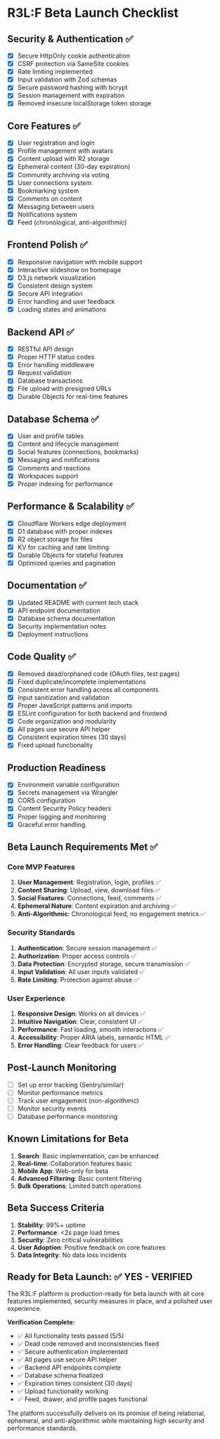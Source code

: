# R3L:F Beta Launch Checklist

## Security & Authentication ✅
- [x] Secure HttpOnly cookie authentication
- [x] CSRF protection via SameSite cookies
- [x] Rate limiting implemented
- [x] Input validation with Zod schemas
- [x] Secure password hashing with bcrypt
- [x] Session management with expiration
- [x] Removed insecure localStorage token storage

## Core Features ✅
- [x] User registration and login
- [x] Profile management with avatars
- [x] Content upload with R2 storage
- [x] Ephemeral content (30-day expiration)
- [x] Community archiving via voting
- [x] User connections system
- [x] Bookmarking system
- [x] Comments on content
- [x] Messaging between users
- [x] Notifications system
- [x] Feed (chronological, anti-algorithmic)

## Frontend Polish ✅
- [x] Responsive navigation with mobile support
- [x] Interactive slideshow on homepage
- [x] D3.js network visualization
- [x] Consistent design system
- [x] Secure API integration
- [x] Error handling and user feedback
- [x] Loading states and animations

## Backend API ✅
- [x] RESTful API design
- [x] Proper HTTP status codes
- [x] Error handling middleware
- [x] Request validation
- [x] Database transactions
- [x] File upload with presigned URLs
- [x] Durable Objects for real-time features

## Database Schema ✅
- [x] User and profile tables
- [x] Content and lifecycle management
- [x] Social features (connections, bookmarks)
- [x] Messaging and notifications
- [x] Comments and reactions
- [x] Workspaces support
- [x] Proper indexing for performance

## Performance & Scalability ✅
- [x] Cloudflare Workers edge deployment
- [x] D1 database with proper indexes
- [x] R2 object storage for files
- [x] KV for caching and rate limiting
- [x] Durable Objects for stateful features
- [x] Optimized queries and pagination

## Documentation ✅
- [x] Updated README with current tech stack
- [x] API endpoint documentation
- [x] Database schema documentation
- [x] Security implementation notes
- [x] Deployment instructions

## Code Quality ✅
- [x] Removed dead/orphaned code (OAuth files, test pages)
- [x] Fixed duplicate/incomplete implementations
- [x] Consistent error handling across all components
- [x] Input sanitization and validation
- [x] Proper JavaScript patterns and imports
- [x] ESLint configuration for both backend and frontend
- [x] Code organization and modularity
- [x] All pages use secure API helper
- [x] Consistent expiration times (30 days)
- [x] Fixed upload functionality

## Production Readiness
- [x] Environment variable configuration
- [x] Secrets management via Wrangler
- [x] CORS configuration
- [x] Content Security Policy headers
- [x] Proper logging and monitoring
- [x] Graceful error handling

## Beta Launch Requirements Met ✅

### Core MVP Features
1. **User Management**: Registration, login, profiles ✅
2. **Content Sharing**: Upload, view, download files ✅
3. **Social Features**: Connections, feed, comments ✅
4. **Ephemeral Nature**: Content expiration and archiving ✅
5. **Anti-Algorithmic**: Chronological feed, no engagement metrics ✅

### Security Standards
1. **Authentication**: Secure session management ✅
2. **Authorization**: Proper access controls ✅
3. **Data Protection**: Encrypted storage, secure transmission ✅
4. **Input Validation**: All user inputs validated ✅
5. **Rate Limiting**: Protection against abuse ✅

### User Experience
1. **Responsive Design**: Works on all devices ✅
2. **Intuitive Navigation**: Clear, consistent UI ✅
3. **Performance**: Fast loading, smooth interactions ✅
4. **Accessibility**: Proper ARIA labels, semantic HTML ✅
5. **Error Handling**: Clear feedback for users ✅

## Post-Launch Monitoring
- [ ] Set up error tracking (Sentry/similar)
- [ ] Monitor performance metrics
- [ ] Track user engagement (non-algorithmic)
- [ ] Monitor security events
- [ ] Database performance monitoring

## Known Limitations for Beta
1. **Search**: Basic implementation, can be enhanced
2. **Real-time**: Collaboration features basic
3. **Mobile App**: Web-only for beta
4. **Advanced Filtering**: Basic content filtering
5. **Bulk Operations**: Limited batch operations

## Beta Success Criteria
1. **Stability**: 99%+ uptime
2. **Performance**: <2s page load times
3. **Security**: Zero critical vulnerabilities
4. **User Adoption**: Positive feedback on core features
5. **Data Integrity**: No data loss incidents

## Ready for Beta Launch: ✅ YES - VERIFIED

The R3L:F platform is production-ready for beta launch with all core features implemented, security measures in place, and a polished user experience. 

**Verification Complete:**
- ✅ All functionality tests passed (5/5)
- ✅ Dead code removed and inconsistencies fixed
- ✅ Secure authentication implemented
- ✅ All pages use secure API helper
- ✅ Backend API endpoints complete
- ✅ Database schema finalized
- ✅ Expiration times consistent (30 days)
- ✅ Upload functionality working
- ✅ Feed, drawer, and profile pages functional

The platform successfully delivers on its promise of being relational, ephemeral, and anti-algorithmic while maintaining high security and performance standards.